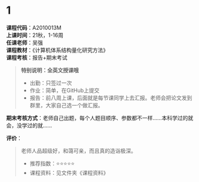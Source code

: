 # 1  
**课程代码**：A2010013M  
**上课时间**：21秋，1-16周  
**任课老师**：吴强  
**课程教材**：《计算机体系结构量化研究方法》  
**课程考核**：报告+期末考试  

>
>**特别说明：全英文授课哦**  
>- 出勤：只签过一次
>- 作业：简单，在GitHub上提交
>- 报告：前八周上课，后面就是每节课同学上去汇报。老师会把论文发到群里，大家自己选一个做汇报。

**期末考核方式**：老师自己出题，每个人题目顺序、参数都不一样......本科学过的就会，没学过的就......

**评价**：

>
>老师人品超级好，和蔼可亲，而且真的造诣极深。
>- 推荐指数：⭐⭐⭐⭐⭐
>- 课程资料：见文件夹《课程资料》

